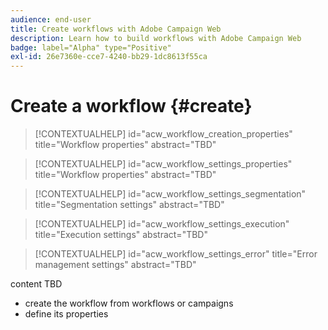 ```yaml
---
audience: end-user
title: Create workflows with Adobe Campaign Web
description: Learn how to build workflows with Adobe Campaign Web
badge: label="Alpha" type="Positive"
exl-id: 26e7360e-cce7-4240-bb29-1dc8613f55ca
---
```


# Create a workflow {#create}

>[!CONTEXTUALHELP]
>id="acw_workflow_creation_properties"
>title="Workflow properties"
>abstract="TBD"

>[!CONTEXTUALHELP]
>id="acw_workflow_settings_properties"
>title="Workflow properties"
>abstract="TBD"

>[!CONTEXTUALHELP]
>id="acw_workflow_settings_segmentation"
>title="Segmentation settings"
>abstract="TBD"

>[!CONTEXTUALHELP]
>id="acw_workflow_settings_execution"
>title="Execution settings"
>abstract="TBD"

>[!CONTEXTUALHELP]
>id="acw_workflow_settings_error"
>title="Error management settings"
>abstract="TBD"

content TBD

* create the workflow from workflows or campaigns
* define its properties
